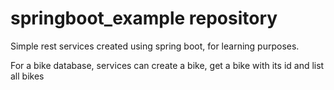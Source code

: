 # springboot_example repository
Simple rest services created using spring boot, for learning purposes.

For a bike database, services can create a bike, get a bike with its id and list all bikes
